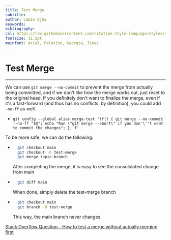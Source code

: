 ```yaml
---
title: Test Merge
subtitle:
author: Labin Ojha
keywords:
bibliography:
csl: https://raw.githubusercontent.com/citation-style-language/styles/master/ieee.csl
fontsize: 11.5pt
mainfont: Arial, Palatino, Georgia, Times
---
```


# Test Merge

---

We can use `git merge --no-commit` to prevent the merge from actually being committed, and if we don't like how the merge works out, just reset to the original head. If you definitely don't want to finalize the merge, even if it's a fast-forward (and thus has no conflicts, by definition), you could add `--no-ff` as well.
-   `git config --global alias.merge-test '!f() { git merge --no-commit --no-ff "$@"; echo "Run \"git merge --abort\" if you don'\''t want to commit the changes"; }; f'`

To be more safe, we can do the following:

-   ```bash
      git checkout main
      git checkout -b test-merge
      git merge topic-branch
    ```

    After completing the merge, it is easy to see the consolidated change from main

-   ```bash
      git diff main
    ```

    When done, simply delete the test-merge branch

-   ```bash
      git checkout main
      git branch -D test-merge
    ```

    This way, the main branch never changes.

[Stack Overflow Question - How to test a merge without actually merging first](https://stackoverflow.com/questions/7484199/how-to-test-a-merge-without-actually-merging-first)
